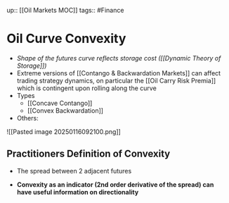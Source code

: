 up:: [[Oil Markets MOC]]
tags:: #Finance 
# Oil Curve Convexity
- *Shape of the futures curve reflects storage cost ([[Dynamic Theory of Storage]])*
- Extreme versions of [[Contango & Backwardation Markets]] can affect trading strategy dynamics, on particular the [[Oil Carry Risk Premia]] which is contingent upon rolling along the curve
- Types
	- [[Concave Contango]]
	- [[Convex Backwardation]]
- Others:

![[Pasted image 20250116092100.png]]

## Practitioners Definition of Convexity
- The spread between 2 adjacent futures

- **Convexity as an indicator (2nd order derivative of the spread) can have useful information on directionality**